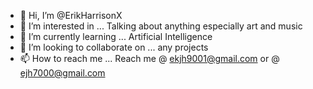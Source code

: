 - 👋 Hi, I’m @ErikHarrisonX
- 👀 I’m interested in ... Talking about anything especially art and music
- 🌱 I’m currently learning ... Artificial Intelligence
- 💞️ I’m looking to collaborate on ... any projects
- 📫 How to reach me ... Reach me @ ekjh9001@gmail.com or @ ejh7000@gmail.com

<!---
ErikHarrisonX/ErikHarrisonX is a ✨ special ✨ repository because its `README.md` (this file) appears on your GitHub profile.
You can click the Preview link to take a look at your changes.
--->
